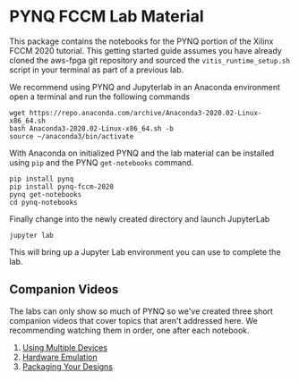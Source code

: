 # PYNQ FCCM Lab Material

This package contains the notebooks for the PYNQ portion of the Xilinx FCCM 2020 tutorial. This getting started guide assumes you have already cloned the aws-fpga git repository and sourced the `vitis_runtime_setup.sh` script in your terminal as part of a previous lab.


We recommend using PYNQ and Jupyterlab in an Anaconda environment open a terminal and run the following commands

```
wget https://repo.anaconda.com/archive/Anaconda3-2020.02-Linux-x86_64.sh
bash Anaconda3-2020.02-Linux-x86_64.sh -b
source ~/anaconda3/bin/activate
```

With Anaconda on initialized PYNQ and the lab material can be installed using `pip` and the PYNQ `get-notebooks` command.

```
pip install pynq
pip install pynq-fccm-2020
pynq get-notebooks
cd pynq-notebooks
```

Finally change into the newly created directory and launch JupyterLab

```
jupyter lab
```

This will bring up a Jupyter Lab environment you can use to complete the lab.

## Companion Videos

The labs can only show so much of PYNQ so we've created three short companion videos that cover topics that aren't addressed here. We recommending watching them in order, one after each notebook.

 1. [Using Multiple Devices](https://youtu.be/tk2XDW-Hpco)
 2. [Hardware Emulation](https://youtu.be/ylVEo0d83iM)
 3. [Packaging Your Designs](https://youtu.be/S2oSliWHpsA)
